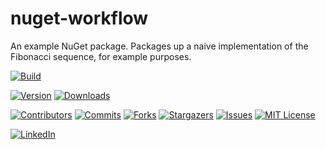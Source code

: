 # nuget-workflow

An example NuGet package. Packages up a naive implementation of the Fibonacci sequence, for example purposes.

[![Build][github-workflow-shield]][github-workflow-url]

[![Version][nuget-version-shield]][nuget-url]
[![Downloads][nuget-downloads-shield]][nuget-url]

[![Contributors][contributors-shield]][contributors-url]
[![Commits][last-commit-shield]][last-commit-url]
[![Forks][forks-shield]][forks-url]
[![Stargazers][stars-shield]][stars-url]
[![Issues][issues-shield]][issues-url]
[![MIT License][license-shield]][license-url]

[![LinkedIn][linkedin-shield]][linkedin-url]


<!-- MARKDOWN LINKS & IMAGES -->
<!-- https://www.markdownguide.org/basic-syntax/#reference-style-links -->
[contributors-shield]: https://img.shields.io/github/contributors/wbaldoumas/nuget-workflow.svg?style=for-the-badge
[contributors-url]: https://github.com/wbaldoumas/nuget-workflow/graphs/contributors
[forks-shield]: https://img.shields.io/github/forks/wbaldoumas/nuget-workflow.svg?style=for-the-badge
[forks-url]: https://github.com/wbaldoumas/nuget-workflow/network/members
[stars-shield]: https://img.shields.io/github/stars/wbaldoumas/nuget-workflow.svg?style=for-the-badge
[stars-url]: https://github.com/wbaldoumas/nuget-workflow/stargazers
[issues-shield]: https://img.shields.io/github/issues/wbaldoumas/nuget-workflow.svg?style=for-the-badge
[issues-url]: https://github.com/wbaldoumas/nuget-workflow/issues
[license-shield]: https://img.shields.io/github/license/wbaldoumas/nuget-workflow.svg?style=for-the-badge
[license-url]: https://github.com/wbaldoumas/nuget-workflow/blob/master/LICENSE
[linkedin-shield]: https://img.shields.io/badge/-LinkedIn-black.svg?style=for-the-badge&logo=linkedin&colorB=555
[linkedin-url]: https://linkedin.com/in/williambaldoumas
[github-workflow-shield]: https://img.shields.io/github/workflow/status/wbaldoumas/nuget-workflow/.NET?style=for-the-badge
[github-workflow-url]: https://github.com/wbaldoumas/nuget-workflow/actions/workflows/dotnet.yml
[coverage-shield]: https://img.shields.io/coveralls/github/wbaldoumas/nuget-workflow?style=for-the-badge
[coverage-url]: https://coveralls.io/github/wbaldoumas/nuget-workflow?branch=main
[lgtm-alerts-shield]: https://img.shields.io/lgtm/alerts/g/wbaldoumas/nuget-workflow.svg?logo=lgtm&logoWidth=18&style=for-the-badge
[lgtm-alerts-url]: https://lgtm.com/projects/g/wbaldoumas/nuget-workflow
[nuget-version-shield]: https://img.shields.io/nuget/v/wbaldoumas.nuget.workflow?style=for-the-badge
[nuget-downloads-shield]: https://img.shields.io/nuget/dt/wbaldoumas.nuget.workflow?style=for-the-badge
[nuget-url]: https://www.nuget.org/packages/wbaldoumas.nuget.workflow/
[last-commit-shield]: https://img.shields.io/github/last-commit/wbaldoumas/nuget-workflow?style=for-the-badge
[last-commit-url]: https://github.com/wbaldoumas/nuget-workflow/commits/main
